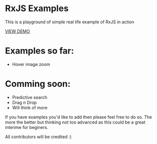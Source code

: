 # RxJS Examples

This is a playground of simple real life example of RxJS in action

[VIEW DEMO](http://cmdv.github.io/rxjs-examples/)

# Examples so far:

* Hover image zoom


# Comming soon:

* Predictive search
* Drag n Drop
* Will think of more

If you have examples you'd like to add then please feel free to do so.
The more the better but thinking not too advanced as this could be a great interime for beginers.

All contributors will be credited :)
